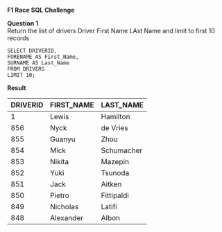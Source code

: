 **F1 Race SQL Challenge**

**Question 1**  
Return the list of drivers Driver First Name LAst Name and limit to first 10 records

	SELECT DRIVERID,
	FORENAME AS First_Name,
	SURNAME AS Last_Name
	FROM DRIVERS
	LIMIT 10;
  
  **Result**
  
|DRIVERID|FIRST_NAME|LAST_NAME |
|--------|----------|----------|
|1       |Lewis     |Hamilton  |
|856     |Nyck      |de Vries  |
|855     |Guanyu    |Zhou      |
|854     |Mick      |Schumacher|
|853     |Nikita    |Mazepin   |
|852     |Yuki      |Tsunoda   |
|851     |Jack      |Aitken    |
|850     |Pietro    |Fittipaldi|
|849     |Nicholas  |Latifi    |
|848     |Alexander |Albon     |

